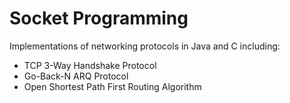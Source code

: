 Socket Programming
==================

Implementations of networking protocols in Java and C including:

- TCP 3-Way Handshake Protocol
- Go-Back-N ARQ Protocol
- Open Shortest Path First Routing Algorithm
